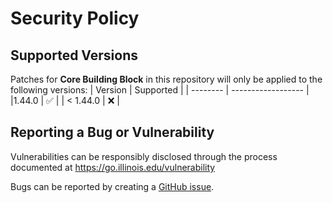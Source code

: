 # Security Policy

## Supported Versions
Patches for **Core Building Block** in this repository will only be applied to the following versions:
| Version  | Supported          |
| -------- | ------------------ |
|1.44.0   | :white_check_mark: |
| < 1.44.0 | :x:                |

## Reporting a Bug or Vulnerability

Vulnerabilities can be responsibly disclosed through the process
 documented at https://go.illinois.edu/vulnerability

Bugs can be reported by creating a [GitHub issue](https://github.com/rokwire/core-building-block/issues/new?assignees=&labels=bug&template=bug_report.md&title=%5BBUG%5D+).